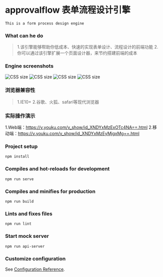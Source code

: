 # approvalflow 表单流程设计引擎
```
This is a form process design engine
```

### What can he do
> 1.该引擎能够帮助你低成本、快速的实现表单设计、流程设计的前端功能
> 2.你可以通过该引擎扩展一个页面设计器，来节约搭建前端的成本

### Engine screenshots
![CSS size](https://i.postimg.cc/gYJBP5Jt/1.png)
![CSS size](https://i.postimg.cc/byngyjjg/2.png)
![CSS size](https://i.postimg.cc/CFBH7Vd0/3.png)
![CSS size](https://i.postimg.cc/WzXrH8qW/4.png)

### 浏览器兼容性
> 1.IE10+
> 2.谷歌、火狐、safari等现代浏览器

### 实际操作演示
1.Web端：https://v.youku.com/v_show/id_XNDYxMzExOTc4NA==.html
2.移动端：https://v.youku.com/v_show/id_XNDYxMzEyMjgxMg==.html

### Project setup
```
npm install
```

### Compiles and hot-reloads for development
```
npm run serve
```

### Compiles and minifies for production
```
npm run build
```

### Lints and fixes files
```
npm run lint
```

### Start mock server
```
npm run api-server
```
### Customize configuration
See [Configuration Reference](https://cli.vuejs.org/config/).
